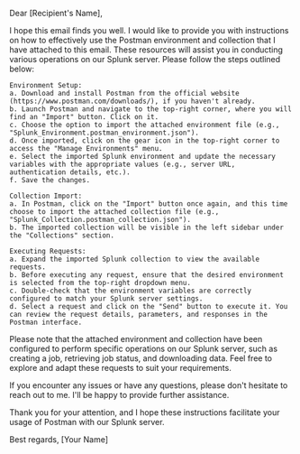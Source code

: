 Dear [Recipient's Name],

I hope this email finds you well. I would like to provide you with instructions on how to effectively use the Postman environment and collection that I have attached to this email. These resources will assist you in conducting various operations on our Splunk server. Please follow the steps outlined below:

    Environment Setup:
    a. Download and install Postman from the official website (https://www.postman.com/downloads/), if you haven't already.
    b. Launch Postman and navigate to the top-right corner, where you will find an "Import" button. Click on it.
    c. Choose the option to import the attached environment file (e.g., "Splunk_Environment.postman_environment.json").
    d. Once imported, click on the gear icon in the top-right corner to access the "Manage Environments" menu.
    e. Select the imported Splunk environment and update the necessary variables with the appropriate values (e.g., server URL, authentication details, etc.).
    f. Save the changes.

    Collection Import:
    a. In Postman, click on the "Import" button once again, and this time choose to import the attached collection file (e.g., "Splunk_Collection.postman_collection.json").
    b. The imported collection will be visible in the left sidebar under the "Collections" section.

    Executing Requests:
    a. Expand the imported Splunk collection to view the available requests.
    b. Before executing any request, ensure that the desired environment is selected from the top-right dropdown menu.
    c. Double-check that the environment variables are correctly configured to match your Splunk server settings.
    d. Select a request and click on the "Send" button to execute it. You can review the request details, parameters, and responses in the Postman interface.

Please note that the attached environment and collection have been configured to perform specific operations on our Splunk server, such as creating a job, retrieving job status, and downloading data. Feel free to explore and adapt these requests to suit your requirements.

If you encounter any issues or have any questions, please don't hesitate to reach out to me. I'll be happy to provide further assistance.

Thank you for your attention, and I hope these instructions facilitate your usage of Postman with our Splunk server.

Best regards,
[Your Name]
